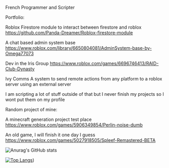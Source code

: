 French Programmer and Scripter



Portfolio:

Roblox Firestore module to interact between firestore and roblox
https://github.com/Panda-Dreamer/Roblox-firestore-module

A chat based admin system base
https://www.roblox.com/library/6650804081/AdminSystem-base-by-Omega77073

Dev in the Iris Group
https://www.roblox.com/games/6696746413/RAID-Club-Dynasty

Ivy Comms
A system to send remote actions from any platform to a roblox server using an external server

I am scripting a lot of stuff outside of that but I never finish my projects so I wont put them on my profile

Random project of mine:

A minecraft generation project test place
https://www.roblox.com/games/5906349854/Perlin-noise-dumb 

An old game, I will finish it one day I guess
https://www.roblox.com/games/5027918505/Spleef-Remastered-BETA


![Anurag's GitHub stats](https://github-readme-stats.vercel.app/api?username=Panda-Dreamer&show_icons=true&theme=tokyonight)

[![Top Langs](https://github-readme-stats.vercel.app/api/top-langs/?username=Panda-Dreamer&langs_count=8)](https://github.com/anuraghazra/github-readme-stats&theme=tokyonight))

